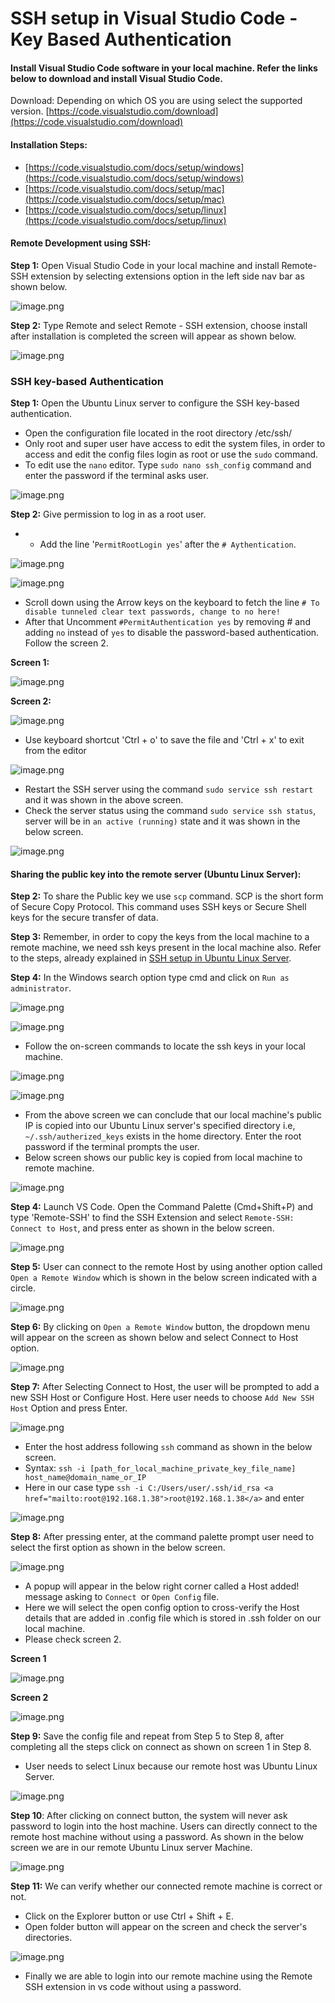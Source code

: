 # SSH setup in Visual Studio Code - Key Based Authentication

#### Install Visual Studio Code software in your local machine. Refer the links below to download and install Visual Studio Code.

Download: Depending on which OS you are using select the supported version. [https://code.visualstudio.com/download](https://code.visualstudio.com/download)

#### Installation Steps:

- [https://code.visualstudio.com/docs/setup/windows](https://code.visualstudio.com/docs/setup/windows)
- [https://code.visualstudio.com/docs/setup/mac](https://code.visualstudio.com/docs/setup/mac)
- [https://code.visualstudio.com/docs/setup/linux](https://code.visualstudio.com/docs/setup/linux)

#### Remote Development using SSH:  


**Step 1:** Open Visual Studio Code in your local machine and install Remote-SSH extension by selecting extensions option in the left side nav bar as shown below.

![image.png](https://atlas.i.camp/uploads/images/gallery/2023-07/scaled-1680-/g0msPIPPAWXPqon3-image.png)

**Step 2:** Type Remote and select Remote - SSH extension, choose install after installation is completed the screen will appear as shown below.

![image.png](https://atlas.i.camp/uploads/images/gallery/2023-07/scaled-1680-/j6CSdm6Gri4gH84E-image.png)

### SSH key-based Authentication

**Step 1:** Open the Ubuntu Linux server to configure the SSH key-based authentication.

- Open the configuration file located in the root directory /etc/ssh/
- Only root and super user have access to edit the system files, in order to access and edit the config files login as root or use the `sudo` command.
- To edit use the `nano` editor. Type `sudo nano ssh_config` command and enter the password if the terminal asks user.

![image.png](https://atlas.i.camp/uploads/images/gallery/2023-07/scaled-1680-/iIl9K3seUDCxBp6I-image.png)

**Step 2:** Give permission to log in as a root user.

- - Add the line '`PermitRootLogin yes`' after the `# Aythentication`.

![image.png](https://atlas.i.camp/uploads/images/gallery/2023-07/scaled-1680-/coXjNoapbQqfV3vq-image.png)

![image.png](https://atlas.i.camp/uploads/images/gallery/2023-07/scaled-1680-/A777jSdCAO35Em2V-image.png)

- Scroll down using the Arrow keys on the keyboard to fetch the line `# To disable tunneled clear text passwords, change to no here!`
- After that Uncomment `#PermitAuthentication yes` by removing # and adding `no` instead of `yes` to disable the password-based authentication. Follow the screen 2.

**Screen 1:**

![image.png](https://atlas.i.camp/uploads/images/gallery/2023-07/scaled-1680-/xpIpTlLUoKWP3VUX-image.png)

**Screen 2:**

![image.png](https://atlas.i.camp/uploads/images/gallery/2023-07/scaled-1680-/prZve4P2fg6oONQ9-image.png)

- Use keyboard shortcut 'Ctrl + o' to save the file and 'Ctrl + x' to exit from the editor

![image.png](https://atlas.i.camp/uploads/images/gallery/2023-07/scaled-1680-/JGpbuhfvb1nEVRFp-image.png)

- Restart the SSH server using the command `sudo service ssh restart` and it was shown in the above screen.
- Check the server status using the command `sudo service ssh status`, server will be in `an active (running)` state and it was shown in the below screen.

![image.png](https://atlas.i.camp/uploads/images/gallery/2023-07/scaled-1680-/YSly4v4DJ50oNDdk-image.png)

#### Sharing the public key into the remote server (Ubuntu Linux Server):

**Step 2:** To share the Public key we use `scp` command. SCP is the short form of Secure Copy Protocol. This command uses SSH keys or Secure Shell keys for the secure transfer of data.

**Step 3:** Remember, in order to copy the keys from the local machine to a remote machine, we need ssh keys present in the local machine also. Refer to the steps, already explained in [SSH setup in Ubuntu Linux Server](https://atlas.i.camp/books/linux-server-setup-manual/page/ssh-setup-in-ubuntu-linux-server).

**Step 4:** In the Windows search option type cmd and click on `Run as administrator`.

![image.png](https://atlas.i.camp/uploads/images/gallery/2023-07/scaled-1680-/345NMnUAMqBXheKh-image.png)

![image.png](https://atlas.i.camp/uploads/images/gallery/2023-07/scaled-1680-/ql7Q2ilkkCROMgDM-image.png)

- Follow the on-screen commands to locate the ssh keys in your local machine.

![image.png](https://atlas.i.camp/uploads/images/gallery/2023-07/scaled-1680-/0KwBt7OW2EMDcWbg-image.png)

![image.png](https://atlas.i.camp/uploads/images/gallery/2023-07/scaled-1680-/IqCq1HJdiJr9OIYX-image.png)

- From the above screen we can conclude that our local machine's public IP is copied into our Ubuntu Linux server's specified directory i.e, `~/.ssh/autherized_keys` exists in the home directory. Enter the root password if the terminal prompts the user.
- Below screen shows our public key is copied from local machine to remote machine.

![image.png](https://atlas.i.camp/uploads/images/gallery/2023-07/scaled-1680-/Pp1rP3NleSAabhty-image.png)

**Step 4:** Launch VS Code. Open the Command Palette (Cmd+Shift+P) and type 'Remote-SSH' to find the SSH Extension and select `Remote-SSH: Connect to Host`, and press enter as shown in the below screen.

![image.png](https://atlas.i.camp/uploads/images/gallery/2023-07/scaled-1680-/8T4mU6iyMyKfw9Zm-image.png)

**Step 5:** User can connect to the remote Host by using another option called `Open a Remote Window` which is shown in the below screen indicated with a circle.

![image.png](https://atlas.i.camp/uploads/images/gallery/2023-07/scaled-1680-/WPeTesdC3sMfmnKN-image.png)

**Step 6:** By clicking on `Open a Remote Window` button, the dropdown menu will appear on the screen as shown below and select Connect to Host option.

![image.png](https://atlas.i.camp/uploads/images/gallery/2023-07/scaled-1680-/RvwCv048wZlbkHkU-image.png)

**Step 7:** After Selecting Connect to Host, the user will be prompted to add a new SSH Host or Configure Host. Here user needs to choose `Add New SSH Host` Option and press Enter.

![image.png](https://atlas.i.camp/uploads/images/gallery/2023-07/scaled-1680-/RB6bTGzXPphA2nTV-image.png)

- Enter the host address following `ssh` command as shown in the below screen.
- Syntax: `ssh -i [path_for_local_machine_private_key_file_name] host_name@domain_name_or_IP`
- Here in our case type `ssh -i C:/Users/user/.ssh/id_rsa <a href="mailto:root@192.168.1.38">root@192.168.1.38</a>` and enter

![image.png](https://atlas.i.camp/uploads/images/gallery/2023-07/scaled-1680-/CAqeBIZWtK5psMr5-image.png)

**Step 8:** After pressing enter, at the command palette prompt user need to select the first option as shown in the below screen.

![image.png](https://atlas.i.camp/uploads/images/gallery/2023-07/scaled-1680-/HAFkHezlcRRAXCc8-image.png)

- A popup will appear in the below right corner called a Host added! message asking to `Connect `or `Open Config` file.
- Here we will select the open config option to cross-verify the Host details that are added in .config file which is stored in .ssh folder on our local machine.
- Please check screen 2.

**Screen 1**

![image.png](https://atlas.i.camp/uploads/images/gallery/2023-07/scaled-1680-/VsWYCfo8WMT6yFQS-image.png)

**Screen 2**

![image.png](https://atlas.i.camp/uploads/images/gallery/2023-07/scaled-1680-/j7sRdJoQ4vxpBRJH-image.png)

**Step 9:** Save the config file and repeat from Step 5 to Step 8, after completing all the steps click on connect as shown on screen 1 in Step 8.

- User needs to select Linux because our remote host was Ubuntu Linux Server.

![image.png](https://atlas.i.camp/uploads/images/gallery/2023-07/scaled-1680-/aUSMhLgeG7GF7app-image.png)

**Step 10**: After clicking on connect button, the system will never ask password to login into the host machine. Users can directly connect to the remote host machine without using a password. As shown in the below screen we are in our remote Ubuntu Linux server Machine.

![image.png](https://atlas.i.camp/uploads/images/gallery/2023-07/scaled-1680-/beMESvva6l7TdZ6o-image.png)

**Step 11:** We can verify whether our connected remote machine is correct or not.

- Click on the Explorer button or use Ctrl + Shift + E.
- Open folder button will appear on the screen and check the server's directories.

![image.png](https://atlas.i.camp/uploads/images/gallery/2023-07/scaled-1680-/FyB7ZT8UaT31NHCf-image.png)

- Finally we are able to login into our remote machine using the Remote SSH extension in vs code without using a password.
